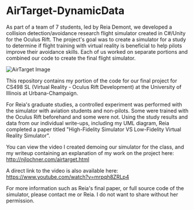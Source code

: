 # AirTarget-DynamicData

As part of a team of 7 students, led by Reia Demont, we developed a collision detection/avoidance research flight simulator created in C#/Unity for the Oculus Rift. The project's goal was to create a simulator for a study to determine if flight training with virtual reality is beneficial to help pilots improve their avoidance skills. Each of us worked on separate portions and combined our code to create the final flight simulator.

![AirTarget Image](http://njlochner.com/airtarget.png "AirTarget")

This repository contains my portion of the code for our final project for CS498 SL (Virtual Reality - Oculus Rift Development) at the University of Illinois at Urbana-Champaign.

For Reia's graduate studies, a controlled experiment was performed with the simulator with aviation students and non-pilots. Some were trained with the Oculus Rift beforehand and some were not. Using the study results and data from our individual write-ups, including my UML diagram, Reia completed a paper titled "High-Fidelity Simulator VS Low-Fidelity Virtual Reality Simulator".

You can view the video I created demoing our simulator for the class, and my writeup containing an explanation of my work on the project here: http://njlochner.com/airtarget.html

A direct link to the video is also available here: https://www.youtube.com/watch?v=mrpqh8ZRLp4

For more information such as Reia's final paper, or full source code of the simulator, please contact me or Reia. I do not want to share without her permission.
